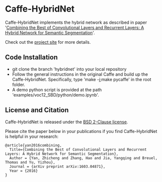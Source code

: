 # Caffe-HybridNet

Caffe-HybridNet implements the hybrid network as described in paper '[Combining the Best of Convolutional Layers and Recurrent Layers: A Hybrid Network for Semantic Segmentation](http://arxiv.org/abs/1603.04871)'.

Check out the [project site](https://sites.google.com/site/homepagezhichengyan/home/hybridnet) for more details.

## Code Installation
- git clone the branch 'hybridnet' into your local repository
- Follow the general instructions in the original Caffe and build up the Caffe-HybridNet. Specifically, type 'make -j;make pycaffe' in the root folder.
- A demo python script is provided at the path 'examples/voc12_SBD/python/demo.ipynb'. 

## License and Citation

Caffe-HybridNet is released under the [BSD 2-Clause license](https://github.com/BVLC/caffe/blob/master/LICENSE).

Please cite the paper below in your publications if you find Caffe-HybridNet is helpful in your research:

    @article{yan2016combining,
      Title={Combining the Best of Convolutional Layers and Recurrent Layers: A Hybrid Network for Semantic Segmentation},
      Author = {Yan, Zhicheng and Zhang, Hao and Jia, Yangqing and Breuel, Thomas and Yu, Yizhou},
      Journal = {arXiv preprint arXiv:1603.04871},
      Year = {2016}
    }
